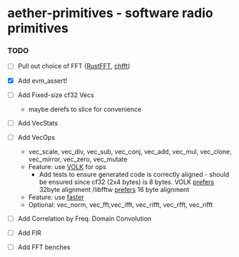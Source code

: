 # aether-primitives - software radio primitives

### TODO
- [ ] Pull out choice of FFT ([RustFFT](https://github.com/awelkie/RustFFT), [chfft](https://github.com/chalharu/chfft))
- [x] Add evm_assert!
- [ ] Add Fixed-size cf32 Vecs
    - maybe derefs to slice for convenience
- [ ] Add VecStats
- [ ] Add VecOps
    - vec_scale, vec_div, vec_sub, vec_conj, vec_add, vec_mul, vec_clone, vec_mirror, vec_zero, vec_mutate
    - Feature: use [VOLK](https://libvolk.org) for ops
        - Add tests to ensure generated code is correctly aligned - should be ensured since cf32 (2x4 bytes) is 8 bytes. VOLK [prefers](https://libvolk.org/doxygen/concepts_terms_and_techniques.html) 32byte alignment /libfftw [prefers](http://www.fftw.org/fftw3_doc/SIMD-alignment-and-fftw_005fmalloc.html) 16 byte alignment
    - Feature: use [faster](https://github.com/AdamNiederer/faster) 
    - Optional: vec_norm, vec_fft,vec_ifft, vec_rifft, vec_rfft, vec_rifft
- [ ] Add Correlation by Freq. Domain Convolution
- [ ] Add FIR
- [ ] Add FFT benches

